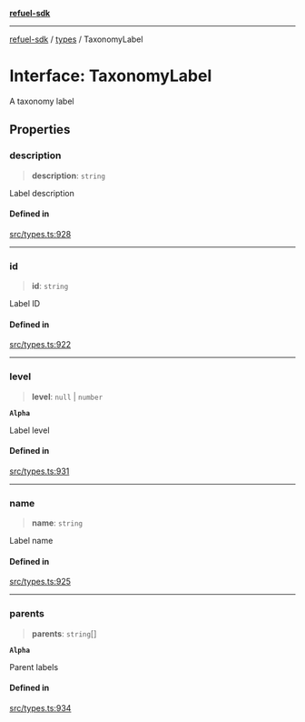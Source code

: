 [**refuel-sdk**](../../README.md)

***

[refuel-sdk](../../modules.md) / [types](../README.md) / TaxonomyLabel

# Interface: TaxonomyLabel

A taxonomy label

## Properties

### description

> **description**: `string`

Label description

#### Defined in

[src/types.ts:928](https://github.com/refuel-ai/refuel-sdk/blob/1b12f0442d5e4e331bc7d9e4f1f5828e99232382/src/types.ts#L928)

***

### id

> **id**: `string`

Label ID

#### Defined in

[src/types.ts:922](https://github.com/refuel-ai/refuel-sdk/blob/1b12f0442d5e4e331bc7d9e4f1f5828e99232382/src/types.ts#L922)

***

### level

> **level**: `null` \| `number`

**`Alpha`**

Label level

#### Defined in

[src/types.ts:931](https://github.com/refuel-ai/refuel-sdk/blob/1b12f0442d5e4e331bc7d9e4f1f5828e99232382/src/types.ts#L931)

***

### name

> **name**: `string`

Label name

#### Defined in

[src/types.ts:925](https://github.com/refuel-ai/refuel-sdk/blob/1b12f0442d5e4e331bc7d9e4f1f5828e99232382/src/types.ts#L925)

***

### parents

> **parents**: `string`[]

**`Alpha`**

Parent labels

#### Defined in

[src/types.ts:934](https://github.com/refuel-ai/refuel-sdk/blob/1b12f0442d5e4e331bc7d9e4f1f5828e99232382/src/types.ts#L934)

